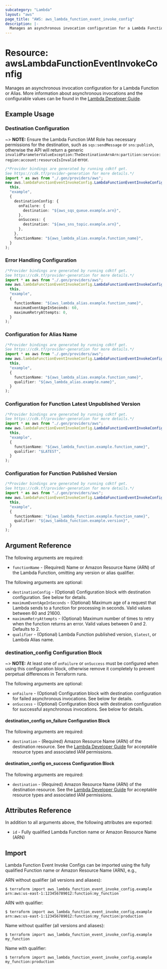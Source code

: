 ```yaml
---
subcategory: "Lambda"
layout: "aws"
page_title: "AWS: aws_lambda_function_event_invoke_config"
description: |-
  Manages an asynchronous invocation configuration for a Lambda Function or Alias.
---
```


# Resource: awsLambdaFunctionEventInvokeConfig

Manages an asynchronous invocation configuration for a Lambda Function or Alias. More information about asynchronous invocations and the configurable values can be found in the [Lambda Developer Guide](https://docs.aws.amazon.com/lambda/latest/dg/invocation-async.html).

## Example Usage

### Destination Configuration

\~> **NOTE:** Ensure the Lambda Function IAM Role has necessary permissions for the destination, such as `sqs:sendMessage` or `sns:publish`, otherwise the API will return a generic `invalidParameterValueException:TheDestinationArnArn:partition:service:region:account:resourceIsInvalid` error.

```typescript
/*Provider bindings are generated by running cdktf get.
See https://cdk.tf/provider-generation for more details.*/
import * as aws from "./.gen/providers/aws";
new aws.lambdaFunctionEventInvokeConfig.LambdaFunctionEventInvokeConfig(
  this,
  "example",
  {
    destinationConfig: {
      onFailure: {
        destination: "${aws_sqs_queue.example.arn}",
      },
      onSuccess: {
        destination: "${aws_sns_topic.example.arn}",
      },
    },
    functionName: "${aws_lambda_alias.example.function_name}",
  }
);

```

### Error Handling Configuration

```typescript
/*Provider bindings are generated by running cdktf get.
See https://cdk.tf/provider-generation for more details.*/
import * as aws from "./.gen/providers/aws";
new aws.lambdaFunctionEventInvokeConfig.LambdaFunctionEventInvokeConfig(
  this,
  "example",
  {
    functionName: "${aws_lambda_alias.example.function_name}",
    maximumEventAgeInSeconds: 60,
    maximumRetryAttempts: 0,
  }
);

```

### Configuration for Alias Name

```typescript
/*Provider bindings are generated by running cdktf get.
See https://cdk.tf/provider-generation for more details.*/
import * as aws from "./.gen/providers/aws";
new aws.lambdaFunctionEventInvokeConfig.LambdaFunctionEventInvokeConfig(
  this,
  "example",
  {
    functionName: "${aws_lambda_alias.example.function_name}",
    qualifier: "${aws_lambda_alias.example.name}",
  }
);

```

### Configuration for Function Latest Unpublished Version

```typescript
/*Provider bindings are generated by running cdktf get.
See https://cdk.tf/provider-generation for more details.*/
import * as aws from "./.gen/providers/aws";
new aws.lambdaFunctionEventInvokeConfig.LambdaFunctionEventInvokeConfig(
  this,
  "example",
  {
    functionName: "${aws_lambda_function.example.function_name}",
    qualifier: "$LATEST",
  }
);

```

### Configuration for Function Published Version

```typescript
/*Provider bindings are generated by running cdktf get.
See https://cdk.tf/provider-generation for more details.*/
import * as aws from "./.gen/providers/aws";
new aws.lambdaFunctionEventInvokeConfig.LambdaFunctionEventInvokeConfig(
  this,
  "example",
  {
    functionName: "${aws_lambda_function.example.function_name}",
    qualifier: "${aws_lambda_function.example.version}",
  }
);

```

## Argument Reference

The following arguments are required:

* `functionName` - (Required) Name or Amazon Resource Name (ARN) of the Lambda Function, omitting any version or alias qualifier.

The following arguments are optional:

* `destinationConfig` - (Optional) Configuration block with destination configuration. See below for details.
* `maximumEventAgeInSeconds` - (Optional) Maximum age of a request that Lambda sends to a function for processing in seconds. Valid values between 60 and 21600.
* `maximumRetryAttempts` - (Optional) Maximum number of times to retry when the function returns an error. Valid values between 0 and 2. Defaults to 2.
* `qualifier` - (Optional) Lambda Function published version, `$latest`, or Lambda Alias name.

### destination\_config Configuration Block

\~> **NOTE:** At least one of `onFailure` or `onSuccess` must be configured when using this configuration block, otherwise remove it completely to prevent perpetual differences in Terraform runs.

The following arguments are optional:

* `onFailure` - (Optional) Configuration block with destination configuration for failed asynchronous invocations. See below for details.
* `onSuccess` - (Optional) Configuration block with destination configuration for successful asynchronous invocations. See below for details.

#### destination\_config on\_failure Configuration Block

The following arguments are required:

* `destination` - (Required) Amazon Resource Name (ARN) of the destination resource. See the [Lambda Developer Guide](https://docs.aws.amazon.com/lambda/latest/dg/invocation-async.html#invocation-async-destinations) for acceptable resource types and associated IAM permissions.

#### destination\_config on\_success Configuration Block

The following arguments are required:

* `destination` - (Required) Amazon Resource Name (ARN) of the destination resource. See the [Lambda Developer Guide](https://docs.aws.amazon.com/lambda/latest/dg/invocation-async.html#invocation-async-destinations) for acceptable resource types and associated IAM permissions.

## Attributes Reference

In addition to all arguments above, the following attributes are exported:

* `id` - Fully qualified Lambda Function name or Amazon Resource Name (ARN)

## Import

Lambda Function Event Invoke Configs can be imported using the fully qualified Function name or Amazon Resource Name (ARN), e.g.,

ARN without qualifier (all versions and aliases):

```console
$ terraform import aws_lambda_function_event_invoke_config.example arn:aws:us-east-1:123456789012:function:my_function
```

ARN with qualifier:

```console
$ terraform import aws_lambda_function_event_invoke_config.example arn:aws:us-east-1:123456789012:function:my_function:production
```

Name without qualifier (all versions and aliases):

```console
$ terraform import aws_lambda_function_event_invoke_config.example my_function
```

Name with qualifier:

```console
$ terraform import aws_lambda_function_event_invoke_config.example my_function:production
```
